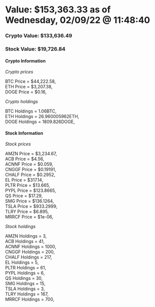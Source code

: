 # Value: $153,363.33 as of Wednesday, 02/09/22 @ 11:48:40 

### Crypto Value: $133,636.49

### Stock Value: $19,726.84

#### Crypto Information 
*Crypto prices* 

BTC Price = $44,222.58,  
ETH Price = $3,207.38,  
DOGE Price = $0.16,  


*Crypto holdings* 

BTC Holdings = 1.06BTC,  
ETH Holdings = 26.960005962ETH,  
DOGE Holdings = 1809.826DOGE,  


#### Stock Information 

*Stock prices* 

AMZN Price = $3,234.67,  
ACB Price = $4.56,  
ACNNF Price = $0.059,  
CNGGF Price = $0.19191,  
CHALF Price = $0.2952,  
EL Price = $317.14,  
PLTR Price = $13.665,  
PYPL Price = $123.8665,  
QS Price = $17.29,  
SMG Price = $136.1264,  
TSLA Price = $933.2999,  
TLRY Price = $6.895,  
MRRCF Price = $1e-06,  


*Stock holdings* 

AMZN Holdings = 3,  
ACB Holdings = 41,  
ACNNF Holdings = 1000,  
CNGGF Holdings = 200,  
CHALF Holdings = 217,  
EL Holdings = 5,  
PLTR Holdings = 61,  
PYPL Holdings = 6,  
QS Holdings = 30,  
SMG Holdings = 15,  
TSLA Holdings = 3,  
TLRY Holdings = 167,  
MRRCF Holdings = 700,  


